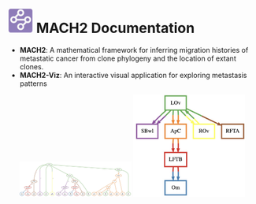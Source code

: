 <!-- markdownlint-disable MD033 -->
<!-- markdownlint-disable MD045 -->

# <img src="assets/favicon.ico" height="50"></img> MACH2 Documentation

- **MACH2**: A mathematical framework for inferring migration histories of metastatic cancer from clone phylogeny and the location of extant clones.
- **MACH2-Viz**: An interactive visual application for exploring metastasis patterns

<p align="center">
  <img src="assets/clonal.jpeg" alt="First Image" width="45%" />
  <img src="assets/migration.jpeg" alt="Second Image" width="45%" />
</p>
